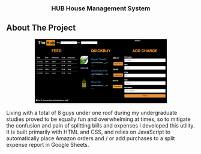 <h3 align="center">HUB House Management System</h3>

## About The Project
<div align="center">
  <img src="/assets/readmesc.png" alt="Prototype Screenshot" width=70%>
</div>
<p> Living with a total of 8 guys under one roof during my undergraduate studies proved to be equally fun and overwhelming at times, so to mitigate the confusion and pain of splitting bills and expenses I developed this utility. It is built primarily with HTML and CSS, and relies on JavaScript to automatically place Amazon orders and / or add purchases to a split expense report in Google Sheets.
</p>
<br>
 

  
